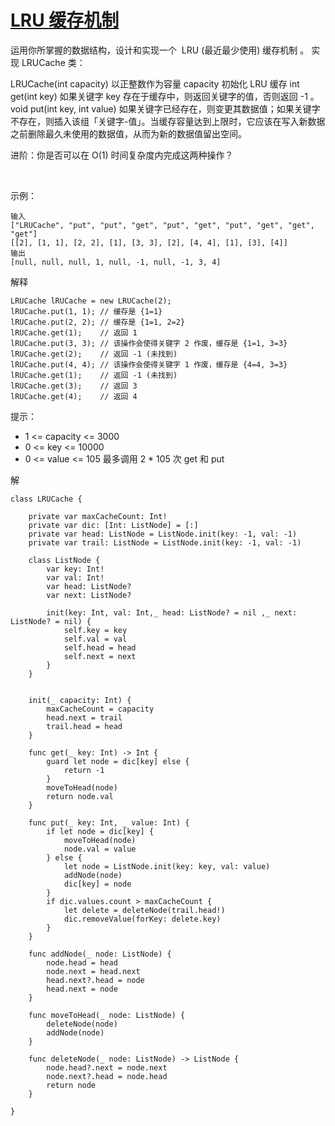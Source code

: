 
# [LRU 缓存机制](https://leetcode-cn.com/problems/lru-cache/)


运用你所掌握的数据结构，设计和实现一个  LRU (最近最少使用) 缓存机制 。
实现 LRUCache 类：

LRUCache(int capacity) 以正整数作为容量 capacity 初始化 LRU 缓存
int get(int key) 如果关键字 key 存在于缓存中，则返回关键字的值，否则返回 -1 。
void put(int key, int value) 如果关键字已经存在，则变更其数据值；如果关键字不存在，则插入该组「关键字-值」。当缓存容量达到上限时，它应该在写入新数据之前删除最久未使用的数据值，从而为新的数据值留出空间。
 

进阶：你是否可以在 O(1) 时间复杂度内完成这两种操作？

 

示例：
```
输入
["LRUCache", "put", "put", "get", "put", "get", "put", "get", "get", "get"]
[[2], [1, 1], [2, 2], [1], [3, 3], [2], [4, 4], [1], [3], [4]]
输出
[null, null, null, 1, null, -1, null, -1, 3, 4]
```
解释
```
LRUCache lRUCache = new LRUCache(2);
lRUCache.put(1, 1); // 缓存是 {1=1}
lRUCache.put(2, 2); // 缓存是 {1=1, 2=2}
lRUCache.get(1);    // 返回 1
lRUCache.put(3, 3); // 该操作会使得关键字 2 作废，缓存是 {1=1, 3=3}
lRUCache.get(2);    // 返回 -1 (未找到)
lRUCache.put(4, 4); // 该操作会使得关键字 1 作废，缓存是 {4=4, 3=3}
lRUCache.get(1);    // 返回 -1 (未找到)
lRUCache.get(3);    // 返回 3
lRUCache.get(4);    // 返回 4
```

提示：

* 1 <= capacity <= 3000
* 0 <= key <= 10000
* 0 <= value <= 105
最多调用 2 * 105 次 get 和 put

解

```
class LRUCache {
    
    private var maxCacheCount: Int!
    private var dic: [Int: ListNode] = [:]
    private var head: ListNode = ListNode.init(key: -1, val: -1)
    private var trail: ListNode = ListNode.init(key: -1, val: -1)
    
    class ListNode {
        var key: Int!
        var val: Int!
        var head: ListNode?
        var next: ListNode?
        
        init(key: Int, val: Int,_ head: ListNode? = nil ,_ next: ListNode? = nil) {
            self.key = key
            self.val = val
            self.head = head
            self.next = next
        }
    }
    

    init(_ capacity: Int) {
        maxCacheCount = capacity
        head.next = trail
        trail.head = head
    }
    
    func get(_ key: Int) -> Int {
        guard let node = dic[key] else {
            return -1
        }
        moveToHead(node)
        return node.val
    }
    
    func put(_ key: Int, _ value: Int) {
        if let node = dic[key] {
            moveToHead(node)
            node.val = value
        } else {
            let node = ListNode.init(key: key, val: value)
            addNode(node)
            dic[key] = node
        }
        if dic.values.count > maxCacheCount {
            let delete = deleteNode(trail.head!)
            dic.removeValue(forKey: delete.key)
        }
    }
    
    func addNode(_ node: ListNode) {
        node.head = head
        node.next = head.next
        head.next?.head = node
        head.next = node
    }
    
    func moveToHead(_ node: ListNode) {
        deleteNode(node)
        addNode(node)
    }
    
    func deleteNode(_ node: ListNode) -> ListNode {
        node.head?.next = node.next
        node.next?.head = node.head
        return node
    }
    
}
```
